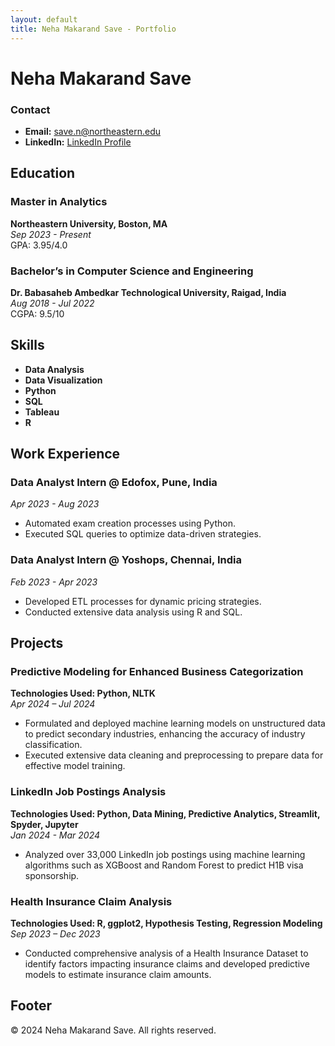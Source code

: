 ```yaml
---
layout: default
title: Neha Makarand Save - Portfolio
---
```


# Neha Makarand Save

### Contact
- **Email:** [save.n@northeastern.edu](mailto:save.n@northeastern.edu)
- **LinkedIn:** [LinkedIn Profile](http://www.linkedin.com/in/neha-save-6343491b1)

## Education

### Master in Analytics
**Northeastern University, Boston, MA**  
_Sep 2023 - Present_  
GPA: 3.95/4.0

### Bachelor’s in Computer Science and Engineering
**Dr. Babasaheb Ambedkar Technological University, Raigad, India**  
_Aug 2018 - Jul 2022_  
CGPA: 9.5/10

## Skills

- **Data Analysis**
- **Data Visualization**
- **Python**
- **SQL**
- **Tableau**
- **R**

## Work Experience

### Data Analyst Intern @ Edofox, Pune, India
_Apr 2023 - Aug 2023_
- Automated exam creation processes using Python.
- Executed SQL queries to optimize data-driven strategies.

### Data Analyst Intern @ Yoshops, Chennai, India
_Feb 2023 - Apr 2023_
- Developed ETL processes for dynamic pricing strategies.
- Conducted extensive data analysis using R and SQL.

## Projects

### Predictive Modeling for Enhanced Business Categorization
**Technologies Used: Python, NLTK**  
_Apr 2024 – Jul 2024_
- Formulated and deployed machine learning models on unstructured data to predict secondary industries, enhancing the accuracy of industry classification.
- Executed extensive data cleaning and preprocessing to prepare data for effective model training.

### LinkedIn Job Postings Analysis
**Technologies Used: Python, Data Mining, Predictive Analytics, Streamlit, Spyder, Jupyter**  
_Jan 2024 - Mar 2024_
- Analyzed over 33,000 LinkedIn job postings using machine learning algorithms such as XGBoost and Random Forest to predict H1B visa sponsorship.

### Health Insurance Claim Analysis
**Technologies Used: R, ggplot2, Hypothesis Testing, Regression Modeling**  
_Sep 2023 – Dec 2023_
- Conducted comprehensive analysis of a Health Insurance Dataset to identify factors impacting insurance claims and developed predictive models to estimate insurance claim amounts.

## Footer
© 2024 Neha Makarand Save. All rights reserved.
